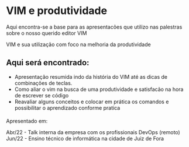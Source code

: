 # VIM e produtividade

Aqui encontra-se a base para as apresentacões que utilizo nas palestras sobre o nosso querido editor VIM

VIM e sua utilização com foco na melhoria da produtividade

Aqui será encontrado:
--- 
- Apresentação resumida indo da história do VIM até as dicas de combinações de teclas.
- Como aliar o vim na busca de uma produtividade e satisfacão na hora de escrever se código
- Reavaliar alguns conceitos e colocar em prática os comandos e possibilitar o aprendizado conforme pratica



#### 
Apresentado em:

Abr/22 - Talk interna da empresa com os profissionais DevOps (remoto)   
Jun/22 - Ensino técnico de informática na cidade de Juiz de Fora
